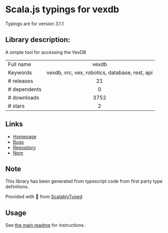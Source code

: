
# Scala.js typings for vexdb

Typings are for version 3.1.1

## Library description:
A simple tool for accessing the VexDB

|                    |                 |
| ------------------ | :-------------: |
| Full name          | vexdb |
| Keywords           | vexdb, vrc, vex, robotics, database, rest, api |
| # releases         | 21 |
| # dependents       | 0 |
| # downloads        | 3752 |
| # stars            | 2 |

## Links
- [Homepage](https://github.com/MayorMonty/vexdb#readme)
- [Bugs](https://github.com/MayorMonty/vexdb/issues)
- [Repository](https://github.com/MayorMonty/vexdb)
- [Npm](https://www.npmjs.com/package/vexdb)
    


## Note
This library has been generated from typescript code from first party type definitions.

Provided with :purple_heart: from [ScalablyTyped](https://github.com/oyvindberg/ScalablyTyped)

## Usage
See [the main readme](../../readme.md) for instructions.


